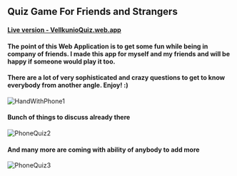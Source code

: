 ## Quiz Game For Friends and Strangers

[<h4> Live version - VellkunioQuiz.web.app </h4>](https://vellkunioquiz.web.app/)

#### The point of this Web Application is to get some fun while being in company of friends. I made this app for myself and my friends and will be happy if someone would play it too.

#### There are a lot of very sophisticated and crazy questions to get to know everybody from another angle. Enjoy! :)

![HandWithPhone1](https://user-images.githubusercontent.com/35813564/159143046-69b2c91f-3639-4cba-bfee-5be74b7ee10d.png)

#### Bunch of things to discuss already there

![PhoneQuiz2](https://user-images.githubusercontent.com/35813564/159143053-b1766eed-cd00-447f-8259-dc3ac05cb7f2.png)

#### And many more are coming with ability of anybody to add more

![PhoneQuiz3](https://user-images.githubusercontent.com/35813564/159143054-ab49ee4f-39c6-424c-944c-0d305fc41a9a.png)

